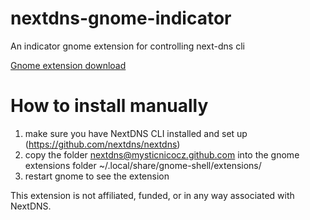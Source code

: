 # nextdns-gnome-indicator
An indicator gnome extension for controlling next-dns cli

[Gnome extension download](https://extensions.gnome.org/extension/7187/nextdns-indicator/)

# How to install manually
1. make sure you have NextDNS CLI installed and set up (https://github.com/nextdns/nextdns)
2. copy the folder nextdns@mysticnicocz.github.com into the gnome extensions folder ~/.local/share/gnome-shell/extensions/
3. restart gnome to see the extension


This extension is not affiliated, funded, or in any way associated with NextDNS.
